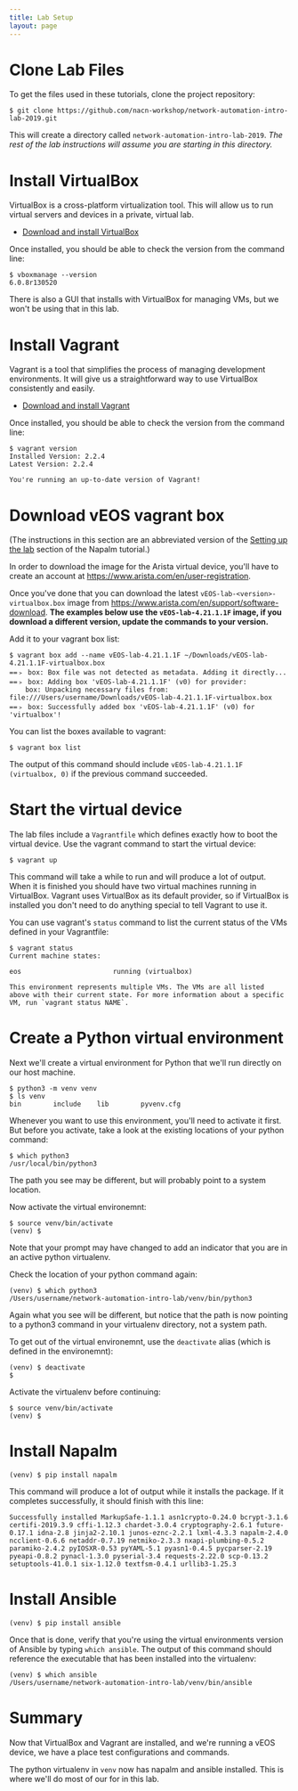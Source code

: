 ```yaml
---
title: Lab Setup
layout: page
---
```


# Clone Lab Files

To get the files used in these tutorials, clone the project repository:

```terminal
$ git clone https://github.com/nacn-workshop/network-automation-intro-lab-2019.git
```

This will create a directory called `network-automation-intro-lab-2019`. *The rest of the lab instructions will assume you are starting in this directory.*

# Install VirtualBox

VirtualBox is a cross-platform virtualization tool. This will allow us to run virtual servers and devices in a private, virtual lab.

  - [Download and install VirtualBox](https://www.virtualbox.org/)

Once installed, you should be able to check the version from the command line:

```terminal
$ vboxmanage --version
6.0.8r130520
```

There is also a GUI that installs with VirtualBox for managing VMs, but we won't be using that in this lab.

<!-- TODO: Add link to VirtualBox documentation -->

# Install Vagrant

Vagrant is a tool that simplifies the process of managing development environments. It will give us a straightforward way to use VirtualBox consistently and easily.

  - [Download and install Vagrant](https://www.vagrantup.com/downloads.html)

Once installed, you should be able to check the version from the command line:

```terminal
$ vagrant version
Installed Version: 2.2.4
Latest Version: 2.2.4

You're running an up-to-date version of Vagrant!
```

<!-- TODO: Add link to Vagrant documentation -->

# Download vEOS vagrant box

(The instructions in this section are an abbreviated version of the [Setting up the lab](https://napalm.readthedocs.io/en/latest/tutorials/lab.html) section of the Napalm tutorial.)

In order to download the image for the Arista virtual device, you'll have to create an account at <https://www.arista.com/en/user-registration>.

Once you've done that you can download the latest `vEOS-lab-<version>-virtualbox.box` image from <https://www.arista.com/en/support/software-download>. **The examples below use the `vEOS-lab-4.21.1.1F` image, if you download a different version, update the commands to your version.**

Add it to your vagrant box list:

```terminal
$ vagrant box add --name vEOS-lab-4.21.1.1F ~/Downloads/vEOS-lab-4.21.1.1F-virtualbox.box
==﹥ box: Box file was not detected as metadata. Adding it directly...
==﹥ box: Adding box 'vEOS-lab-4.21.1.1F' (v0) for provider:
    box: Unpacking necessary files from: file:///Users/username/Downloads/vEOS-lab-4.21.1.1F-virtualbox.box
==﹥ box: Successfully added box 'vEOS-lab-4.21.1.1F' (v0) for 'virtualbox'!
```

You can list the boxes available to vagrant:

```terminal
$ vagrant box list
```

The output of this command should include `vEOS-lab-4.21.1.1F  (virtualbox, 0)` if the previous command succeeded.

# Start the virtual device

The lab files include a `Vagrantfile` which defines exactly how to boot the virtual device. Use the vagrant command to start the virtual device:

```terminal
$ vagrant up
```

This command will take a while to run and will produce a lot of output. When it is finished you should have two virtual machines running in VirtualBox. Vagrant uses VirtualBox as its default provider, so if VirtualBox is installed you don't need to do anything special to tell Vagrant to use it.

You can use vagrant's `status` command to list the current status of the VMs defined in your Vagrantfile:

```terminal
$ vagrant status
Current machine states:

eos                       running (virtualbox)

This environment represents multiple VMs. The VMs are all listed
above with their current state. For more information about a specific
VM, run `vagrant status NAME`.
```

# Create a Python virtual environment

Next we'll create a virtual environment for Python that we'll run directly on our host machine.

```terminal
$ python3 -m venv venv
$ ls venv
bin        include    lib        pyvenv.cfg
```

Whenever you want to use this environment, you'll need to activate it first. But before you activate, take a look at the existing locations of your python command:

```terminal
$ which python3
/usr/local/bin/python3
```

The path you see may be different, but will probably point to a system location.

Now activate the virtual environemnt:


```terminal
$ source venv/bin/activate
(venv) $
```

Note that your prompt may have changed to add an indicator that you are in an active python virtualenv.

Check the location of your python command again:

```terminal
(venv) $ which python3
/Users/username/network-automation-intro-lab/venv/bin/python3
```

Again what you see will be different, but notice that the path is now pointing to a python3 command in your virtualenv directory, not a system path.

To get out of the virtual environemnt, use the `deactivate` alias (which is defined in the environemnt):

```terminal
(venv) $ deactivate
$
```

Activate the virtualenv before continuing:

```terminal
$ source venv/bin/activate
(venv) $
```

<!-- TODO: Add link to virtualenv documentation -->

# Install Napalm

```terminal
(venv) $ pip install napalm
```

This command will produce a lot of output while it installs the package. If it completes successfully, it should finish with this line:

```terminal
Successfully installed MarkupSafe-1.1.1 asn1crypto-0.24.0 bcrypt-3.1.6 certifi-2019.3.9 cffi-1.12.3 chardet-3.0.4 cryptography-2.6.1 future-0.17.1 idna-2.8 jinja2-2.10.1 junos-eznc-2.2.1 lxml-4.3.3 napalm-2.4.0 ncclient-0.6.6 netaddr-0.7.19 netmiko-2.3.3 nxapi-plumbing-0.5.2 paramiko-2.4.2 pyIOSXR-0.53 pyYAML-5.1 pyasn1-0.4.5 pycparser-2.19 pyeapi-0.8.2 pynacl-1.3.0 pyserial-3.4 requests-2.22.0 scp-0.13.2 setuptools-41.0.1 six-1.12.0 textfsm-0.4.1 urllib3-1.25.3
```

# Install Ansible

```terminal
(venv) $ pip install ansible
```

Once that is done, verify that you're using the virtual environments version of Ansible by typing `which ansible`. The output of this command should reference the executable that has been installed into the virtualenv:

```terminal
(venv) $ which ansible
/Users/username/network-automation-intro-lab/venv/bin/ansible
```

# Summary

Now that VirtualBox and Vagrant are installed, and we're running a vEOS device, we have a place test configurations and commands.

The python virtualenv in `venv` now has napalm and ansible installed. This is where we'll do most of our for in this lab.
